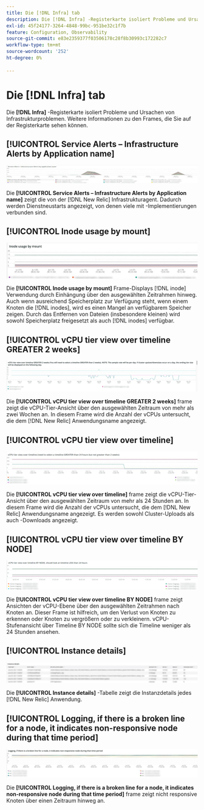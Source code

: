 ```yaml
---
title: Die [!DNL Infra] tab
description: Die [!DNL Infra] -Registerkarte isoliert Probleme und Ursachen von Infrastrukturproblemen.
exl-id: 45f24177-3264-4848-99bc-951be32c1f7b
feature: Configuration, Observability
source-git-commit: e83e2359377f03506178c28f8b30993c172282c7
workflow-type: tm+mt
source-wordcount: '252'
ht-degree: 0%

---
```


# Die [!DNL Infra] tab

Die **[!DNL Infra]** -Registerkarte isoliert Probleme und Ursachen von Infrastrukturproblemen. Weitere Informationen zu den Frames, die Sie auf der Registerkarte sehen können.

## [!UICONTROL Service Alerts – Infrastructure Alerts by Application name]

![Dienstwarnungen](../../assets/tools/observation-for-adobe-commerce/service-alerts.jpg)

Die **[!UICONTROL Service Alerts – Infrastructure Alerts by Application name]** zeigt die von der [!DNL New Relic] Infrastrukturagent. Dadurch werden Dienstneustarts angezeigt, von denen viele mit -Implementierungen verbunden sind.

## [!UICONTROL Inode usage by mount]

![Verwendung des Knotens durch Bereinigung](../../assets/tools/observation-for-adobe-commerce/inode-usage-mount.jpg)

Die **[!UICONTROL Inode usage by mount]** Frame-Displays [!DNL inode] Verwendung durch Einhängung über den ausgewählten Zeitrahmen hinweg. Auch wenn ausreichend Speicherplatz zur Verfügung steht, wenn einem Knoten die [!DNL inodes], wird es einen Mangel an verfügbarem Speicher zeigen. Durch das Entfernen von Dateien (insbesondere kleinen) wird sowohl Speicherplatz freigesetzt als auch [!DNL inodes] verfügbar.

## [!UICONTROL vCPU tier view over timeline GREATER 2 weeks]

![vCPU-Stufenansicht im Zeitleistensegment GRÖSSER 2 Wochen](../../assets/tools/observation-for-adobe-commerce/vCPU-tier.jpg)

Die **[!UICONTROL vCPU tier view over timeline GREATER 2 weeks]** frame zeigt die vCPU-Tier-Ansicht über den ausgewählten Zeitraum von mehr als zwei Wochen an. In diesem Frame wird die Anzahl der vCPUs untersucht, die dem [!DNL New Relic] Anwendungsname angezeigt.

## [!UICONTROL vCPU tier view over timeline]

![vCPU-Stufenansicht über Timeline](../../assets/tools/observation-for-adobe-commerce/vcpu-tier-24.jpg)

Die **[!UICONTROL vCPU tier view over timeline]** frame zeigt die vCPU-Tier-Ansicht über den ausgewählten Zeitraum von mehr als 24 Stunden an. In diesem Frame wird die Anzahl der vCPUs untersucht, die dem [!DNL New Relic] Anwendungsname angezeigt. Es werden sowohl Cluster-Uploads als auch -Downloads angezeigt.

## [!UICONTROL vCPU tier view over timeline BY NODE]

![vCPU-Stufenansicht über Timeline nach NODE](../../assets/tools/observation-for-adobe-commerce/infra_by_node.png)

Die **[!UICONTROL vCPU tier view over timeline BY NODE]** frame zeigt Ansichten der vCPU-Ebene über den ausgewählten Zeitrahmen nach Knoten an. Dieser Frame ist hilfreich, um den Verlust von Knoten zu erkennen oder Knoten zu vergrößern oder zu verkleinern. vCPU-Stufenansicht über Timeline BY NODE sollte sich die Timeline weniger als 24 Stunden ansehen.

## [!UICONTROL Instance details]

![Details der Instanz](../../assets/tools/observation-for-adobe-commerce/instance-details.jpg)

Die **[!UICONTROL Instance details]** -Tabelle zeigt die Instanzdetails jedes [!DNL New Relic] Anwendung.

## [!UICONTROL Logging, if there is a broken line for a node, it indicates non-responsive node during that time period]

![non-responsive-node](../../assets/tools/observation-for-adobe-commerce/non-responsive-node.jpg)

Die **[!UICONTROL Logging, if there is a broken line for a node, it indicates non-responsive node during that time period]** frame zeigt nicht responsive Knoten über einen Zeitraum hinweg an.
